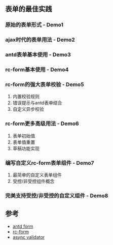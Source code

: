 ## 表单的最佳实践

### 原始的表单形式 - Demo1

### ajax时代的表单用法 - Demo2

### antd表单基本使用 - Demo3

### rc-form基本使用 - Demo4

### rc-form的强大表单校验 - Demo5

1. 内置校验规则
2. 错误提示与antd表单结合
3. 自定义异步校验

### rc-form更多高级用法 - Demo6

1. 表单初始值
2. 表单值重置
3. 草稿功能实现

### 编写自定义rc-form表单组件 - Demo7

1. 最简单的自定义表单组件
2. 受控/非受控组件概念

### 完美支持受控/非受控的自定义组件 - Demo8

## 参考

- [antd form](https://ant.design/components/form-cn/)
- [rc-form](https://github.com/react-component/form)
- [async validator](https://github.com/yiminghe/async-validator)